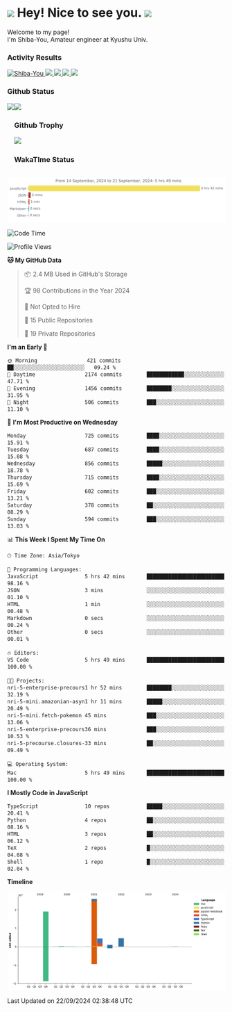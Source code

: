 <h1>
  <img src="https://emojis.slackmojis.com/emojis/images/1531849430/4246/blob-sunglasses.gif?1531849430" width="30"/> 
  Hey! Nice to see you.
  <img src="https://emojis.slackmojis.com/emojis/images/1531849430/4246/blob-sunglasses.gif?1531849430" width="30"/> 
</h1>
<p>
  Welcome to my page! <br />
  I'm Shiba-You, Amateur engineer at Kyushu Univ.
</p>


<h3>
  Activity Results
</h3>
<p align="left"> 
  <!--   GitHub  -->
  <a href="https://github.com/Shiba-You/Shiba-You/">
    <img src="https://komarev.com/ghpvc/?username=Shiba-You" alt="Shiba-You" />
  </a>
  <a href="https://github.com/Shiba-You">
    <img height="20" src="https://img.shields.io/github/followers/Shiba-You?label=follow&logo=github&style=flat" />
  </a>
  
  <!-- Qiita -->
  <a href="http://qiita.com/Shiba-You">
    <img height="20" src="https://qiita-badge.apiapi.app/s/Shiba-You/posts.svg" />
  </a>
  <a href="http://qiita.com/Shiba-You">
    <img height="20" src="https://qiita-badge.apiapi.app/s/Shiba-You/contributions.svg" />
  </a>
  <a href="http://qiita.com/Shiba-You">
    <img height="20" src="https://qiita-badge.apiapi.app/s/Shiba-You/followers.svg" />
  </a>
</p>


<h3>
  Github Status
</h3>
<div>
  <img height="170" align="left" src="https://github-readme-stats.vercel.app/api?username=Shiba-You&theme=tokyonight" />
  <img height="170" src="https://github-readme-stats.vercel.app/api/top-langs/?username=Shiba-You&theme=tokyonight&layout=compact" />
</div>

<h3>
  Github Trophy
</h3>
<div>
  <img width="800" src="https://github-profile-trophy.vercel.app/?username=Shiba-You&theme=tokyonight" />
</div>


<h3>
  WakaTIme Status
</h3>
<img src="https://github.com/Shiba-You/Shiba-You/blob/main/images/stat.svg" alt="Shiba-You WakaTime Activity"/>

<!--START_SECTION:waka-->
![Code Time](http://img.shields.io/badge/Code%20Time-921%20hrs%2022%20mins-blue)

![Profile Views](http://img.shields.io/badge/Profile%20Views-0-blue)

**🐱 My GitHub Data** 

> 📦 2.4 MB Used in GitHub's Storage 
 > 
> 🏆 98 Contributions in the Year 2024
 > 
> 🚫 Not Opted to Hire
 > 
> 📜 15 Public Repositories 
 > 
> 🔑 19 Private Repositories 
 > 
**I'm an Early 🐤** 

```text
🌞 Morning                421 commits         ██░░░░░░░░░░░░░░░░░░░░░░░   09.24 % 
🌆 Daytime                2174 commits        ████████████░░░░░░░░░░░░░   47.71 % 
🌃 Evening                1456 commits        ████████░░░░░░░░░░░░░░░░░   31.95 % 
🌙 Night                  506 commits         ███░░░░░░░░░░░░░░░░░░░░░░   11.10 % 
```
📅 **I'm Most Productive on Wednesday** 

```text
Monday                   725 commits         ████░░░░░░░░░░░░░░░░░░░░░   15.91 % 
Tuesday                  687 commits         ████░░░░░░░░░░░░░░░░░░░░░   15.08 % 
Wednesday                856 commits         █████░░░░░░░░░░░░░░░░░░░░   18.78 % 
Thursday                 715 commits         ████░░░░░░░░░░░░░░░░░░░░░   15.69 % 
Friday                   602 commits         ███░░░░░░░░░░░░░░░░░░░░░░   13.21 % 
Saturday                 378 commits         ██░░░░░░░░░░░░░░░░░░░░░░░   08.29 % 
Sunday                   594 commits         ███░░░░░░░░░░░░░░░░░░░░░░   13.03 % 
```


📊 **This Week I Spent My Time On** 

```text
🕑︎ Time Zone: Asia/Tokyo

💬 Programming Languages: 
JavaScript               5 hrs 42 mins       █████████████████████████   98.16 % 
JSON                     3 mins              ░░░░░░░░░░░░░░░░░░░░░░░░░   01.10 % 
HTML                     1 min               ░░░░░░░░░░░░░░░░░░░░░░░░░   00.48 % 
Markdown                 0 secs              ░░░░░░░░░░░░░░░░░░░░░░░░░   00.24 % 
Other                    0 secs              ░░░░░░░░░░░░░░░░░░░░░░░░░   00.01 % 

🔥 Editors: 
VS Code                  5 hrs 49 mins       █████████████████████████   100.00 % 

🐱‍💻 Projects: 
nri-5-enterprise-precours1 hr 52 mins        ████████░░░░░░░░░░░░░░░░░   32.19 % 
nri-5-mini.amazonian-asyn1 hr 11 mins        █████░░░░░░░░░░░░░░░░░░░░   20.49 % 
nri-5-mini.fetch-pokemon 45 mins             ███░░░░░░░░░░░░░░░░░░░░░░   13.06 % 
nri-5-enterprise-precours36 mins             ███░░░░░░░░░░░░░░░░░░░░░░   10.53 % 
nri-5-precourse.closures-33 mins             ██░░░░░░░░░░░░░░░░░░░░░░░   09.49 % 

💻 Operating System: 
Mac                      5 hrs 49 mins       █████████████████████████   100.00 % 
```

**I Mostly Code in JavaScript** 

```text
TypeScript               10 repos            █████░░░░░░░░░░░░░░░░░░░░   20.41 % 
Python                   4 repos             ██░░░░░░░░░░░░░░░░░░░░░░░   08.16 % 
HTML                     3 repos             ██░░░░░░░░░░░░░░░░░░░░░░░   06.12 % 
TeX                      2 repos             █░░░░░░░░░░░░░░░░░░░░░░░░   04.08 % 
Shell                    1 repo              █░░░░░░░░░░░░░░░░░░░░░░░░   02.04 % 
```



**Timeline**

![Lines of Code chart](https://raw.githubusercontent.com/Shiba-You/Shiba-You/main/assets/bar_graph.png)


 Last Updated on 22/09/2024 02:38:48 UTC
<!--END_SECTION:waka-->
